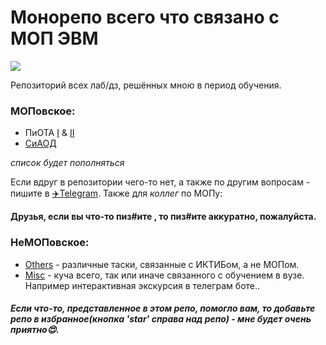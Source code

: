 # Монорепо всего что связано с МОП ЭВМ 
![](https://github.com/ffokildam/MOPEVM/blob/main/siski/siski.gif)


Репозиторий всех лаб/дз, решённых мною в период обучения.

### МОПовское:
- ПиОТА [I](https://github.com/ffokildam/MOPEVM/tree/main/PiOTA_1) & [II](https://github.com/ffokildam/MOPEVM/tree/main/PiOTA_2)
- [CиАОД](https://github.com/ffokildam/MOPEVM/tree/main/SiAOD)

_список будет пополняться_

Если вдруг в репозитории чего-то нет, а также по другим вопросам -  пишите в [✈️Telegram](https://t.me/w6rs7).
Также для _коллег_ по МОПу:

__Друзья, если вы что-то пиз#ите , то пиз#ите аккуратно, пожалуйста.__
### НеМОПовское:
- [Others](https://github.com/ffokildam/MOPEVM/tree/main/Others) - различные таски, связанные с ИКТИБом, а не МОПом.
- [Misc](https://github.com/ffokildam/MOPEVM/tree/main/Misc) - куча всего, так или иначе связанного с обучением в вузе. Например интерактивная экскурсия в телеграм боте..

##### Если что-то, представленное в этом репо, помогло вам, то добавьте репо в избранное(_кнопка 'star' справа над репо_) - мне будет очень приятно😍.


